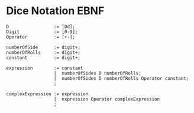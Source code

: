 # Dice Notation EBNF
    D                 := [Dd];
    Digit             := [0-9];
    Operator          := [+-];

    numberOfSide      := digit+;
    numberOfRolls     := digit+;
    constant          := digit+;

    expression        := constant
                      |  numberOfSides D numberOfRolls;
                      |  numberOfSides D numberOfRolls Operator constant;
                      ;

    complexExpression := expression
                      |  expression Operator complexExpression
                      ;
